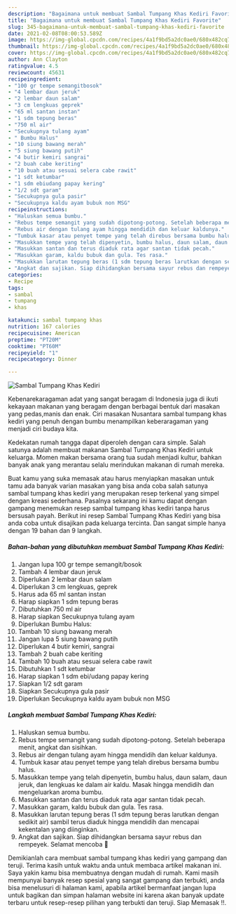 ```yaml
---
description: "Bagaimana untuk membuat Sambal Tumpang Khas Kediri Favorite"
title: "Bagaimana untuk membuat Sambal Tumpang Khas Kediri Favorite"
slug: 345-bagaimana-untuk-membuat-sambal-tumpang-khas-kediri-favorite
date: 2021-02-08T08:00:53.589Z
image: https://img-global.cpcdn.com/recipes/4a1f9bd5a2dc0ae0/680x482cq70/sambal-tumpang-khas-kediri-foto-resep-utama.jpg
thumbnail: https://img-global.cpcdn.com/recipes/4a1f9bd5a2dc0ae0/680x482cq70/sambal-tumpang-khas-kediri-foto-resep-utama.jpg
cover: https://img-global.cpcdn.com/recipes/4a1f9bd5a2dc0ae0/680x482cq70/sambal-tumpang-khas-kediri-foto-resep-utama.jpg
author: Ann Clayton
ratingvalue: 4.5
reviewcount: 45631
recipeingredient:
- "100 gr tempe semangitbosok"
- "4 lembar daun jeruk"
- "2 lembar daun salam"
- "3 cm lengkuas geprek"
- "65 ml santan instan"
- "1 sdm tepung beras"
- "750 ml air"
- "Secukupnya tulang ayam"
- " Bumbu Halus"
- "10 siung bawang merah"
- "5 siung bawang putih"
- "4 butir kemiri sangrai"
- "2 buah cabe keriting"
- "10 buah atau sesuai selera cabe rawit"
- "1 sdt ketumbar"
- "1 sdm ebiudang papay kering"
- "1/2 sdt garam"
- "Secukupnya gula pasir"
- "Secukupnya kaldu ayam bubuk non MSG"
recipeinstructions:
- "Haluskan semua bumbu."
- "Rebus tempe semangit yang sudah dipotong-potong. Setelah beberapa menit, angkat dan sisihkan."
- "Rebus air dengan tulang ayam hingga mendidih dan keluar kaldunya."
- "Tumbuk kasar atau penyet tempe yang telah direbus bersama bumbu halus."
- "Masukkan tempe yang telah dipenyetin, bumbu halus, daun salam, daun jeruk, dan lengkuas ke dalam air kaldu. Masak hingga mendidih dan mengeluarkan aroma bumbu."
- "Masukkan santan dan terus diaduk rata agar santan tidak pecah."
- "Masukkan garam, kaldu bubuk dan gula. Tes rasa."
- "Masukkan larutan tepung beras (1 sdm tepung beras larutkan dengan sedikit air) sambil terus diaduk hingga mendidih dan mencapai kekentalan yang diinginkan."
- "Angkat dan sajikan. Siap dihidangkan bersama sayur rebus dan rempeyek. Selamat mencoba 🌺"
categories:
- Recipe
tags:
- sambal
- tumpang
- khas

katakunci: sambal tumpang khas 
nutrition: 167 calories
recipecuisine: American
preptime: "PT20M"
cooktime: "PT60M"
recipeyield: "1"
recipecategory: Dinner

---
```



![Sambal Tumpang Khas Kediri](https://img-global.cpcdn.com/recipes/4a1f9bd5a2dc0ae0/680x482cq70/sambal-tumpang-khas-kediri-foto-resep-utama.jpg)

Kebenarekaragaman adat yang sangat beragam di Indonesia juga di ikuti kekayaan makanan yang beragam dengan berbagai bentuk dari masakan yang pedas,manis dan enak. Ciri masakan Nusantara sambal tumpang khas kediri yang penuh dengan bumbu menampilkan keberaragaman yang menjadi ciri budaya kita.




Kedekatan rumah tangga dapat diperoleh dengan cara simple. Salah satunya adalah membuat makanan Sambal Tumpang Khas Kediri untuk keluarga. Momen makan bersama orang tua sudah menjadi kultur, bahkan banyak anak yang merantau selalu merindukan makanan di rumah mereka.

Buat kamu yang suka memasak atau harus menyiapkan masakan untuk tamu ada banyak varian masakan yang bisa anda coba salah satunya sambal tumpang khas kediri yang merupakan resep terkenal yang simpel dengan kreasi sederhana. Pasalnya sekarang ini kamu dapat dengan gampang menemukan resep sambal tumpang khas kediri tanpa harus bersusah payah.
Berikut ini resep Sambal Tumpang Khas Kediri yang bisa anda coba untuk disajikan pada keluarga tercinta. Dan sangat simple hanya dengan 19 bahan dan 9 langkah.


<!--inarticleads1-->

##### Bahan-bahan yang dibutuhkan membuat Sambal Tumpang Khas Kediri:

1. Jangan lupa 100 gr tempe semangit/bosok
1. Tambah 4 lembar daun jeruk
1. Diperlukan 2 lembar daun salam
1. Diperlukan 3 cm lengkuas, geprek
1. Harus ada 65 ml santan instan
1. Harap siapkan 1 sdm tepung beras
1. Dibutuhkan 750 ml air
1. Harap siapkan Secukupnya tulang ayam
1. Diperlukan  Bumbu Halus:
1. Tambah 10 siung bawang merah
1. Jangan lupa 5 siung bawang putih
1. Diperlukan 4 butir kemiri, sangrai
1. Tambah 2 buah cabe keriting
1. Tambah 10 buah atau sesuai selera cabe rawit
1. Dibutuhkan 1 sdt ketumbar
1. Harap siapkan 1 sdm ebi/udang papay kering
1. Siapkan 1/2 sdt garam
1. Siapkan Secukupnya gula pasir
1. Diperlukan Secukupnya kaldu ayam bubuk non MSG




<!--inarticleads2-->

##### Langkah membuat  Sambal Tumpang Khas Kediri:

1. Haluskan semua bumbu.
1. Rebus tempe semangit yang sudah dipotong-potong. Setelah beberapa menit, angkat dan sisihkan.
1. Rebus air dengan tulang ayam hingga mendidih dan keluar kaldunya.
1. Tumbuk kasar atau penyet tempe yang telah direbus bersama bumbu halus.
1. Masukkan tempe yang telah dipenyetin, bumbu halus, daun salam, daun jeruk, dan lengkuas ke dalam air kaldu. Masak hingga mendidih dan mengeluarkan aroma bumbu.
1. Masukkan santan dan terus diaduk rata agar santan tidak pecah.
1. Masukkan garam, kaldu bubuk dan gula. Tes rasa.
1. Masukkan larutan tepung beras (1 sdm tepung beras larutkan dengan sedikit air) sambil terus diaduk hingga mendidih dan mencapai kekentalan yang diinginkan.
1. Angkat dan sajikan. Siap dihidangkan bersama sayur rebus dan rempeyek. Selamat mencoba 🌺




Demikianlah cara membuat sambal tumpang khas kediri yang gampang dan teruji. Terima kasih untuk waktu anda untuk membaca artikel makanan ini. Saya yakin kamu bisa membuatnya dengan mudah di rumah. Kami masih mempunyai banyak resep spesial yang sangat gampang dan terbukti, anda bisa menelusuri di halaman kami, apabila artikel bermanfaat jangan lupa untuk bagikan dan simpan halaman website ini karena akan banyak update terbaru untuk resep-resep pilihan yang terbukti dan teruji. Siap Memasak !!. 
